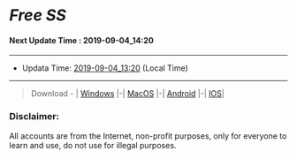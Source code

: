 
# *Free SS*

#### Next Update Time : 2019-09-04_14:20

---
* Updata Time: [2019-09-04_13:20](https://github.com/Geek-007/free-SS/blob/master/2019-09-04_13:20_FreeSS.txt) (Local Time)
---

> Download - | [Windows](https://github.com/shadowsocks/shadowsocks-windows/releases) |-| [MacOS](https://github.com/shadowsocks/shadowsocks-iOS/releases) |-| [Android](https://github.com/shadowsocks/shadowsocks-android/releases) |-| [IOS](https://itunes.apple.com/us/)|

### Disclaimer:
All accounts are from the Internet, non-profit purposes, only for everyone to learn and use, do not use for illegal purposes.
<br>
